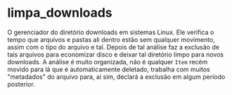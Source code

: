 # limpa_downloads
O gerenciador do diretório downloads em sistemas Linux. Ele verifica o tempo que arquivos e pastas ali dentro estão sem qualquer movimento, assim com o tipo do arquivo e tal. Depois de tal análise faz a exclusão de tais arquivos para economizar disco e deixar tal diretório limpo para novos downloads. A análise é muito organizada, não é qualquer `Item` recém movido para lá que é automaticamente deletado, trabalha com muitos "metadados" do arquivo para, aí sim, declará a exclusão em algum período posterior.
